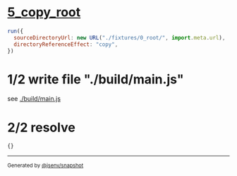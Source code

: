 # [5_copy_root](../../new_url_directory_3.test.mjs#L50)

```js
run({
  sourceDirectoryUrl: new URL("./fixtures/0_root/", import.meta.url),
  directoryReferenceEffect: "copy",
})
```

# 1/2 write file "./build/main.js"

see [./build/main.js](./build/main.js)

# 2/2 resolve

```js
{}
```

---

<sub>
  Generated by <a href="https://github.com/jsenv/core/tree/main/packages/tooling/snapshot">@jsenv/snapshot</a>
</sub>
